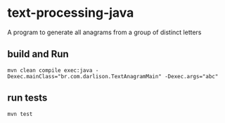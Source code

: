 # text-processing-java
A program to generate all anagrams from a group of distinct letters

## build and Run

 ```mvn clean compile exec:java -Dexec.mainClass="br.com.darlison.TextAnagramMain" -Dexec.args="abc"```
 
## run tests

```mvn test```